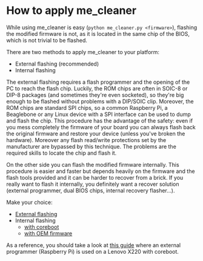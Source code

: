 # How to apply me_cleaner

While using me_cleaner is easy (`python me_cleaner.py <firmware>`), flashing the modified firmware is not, as it is located in the same chip of the BIOS, which is not trivial to be flashed.

There are two methods to apply me_cleaner to your platform:
 * External flashing (recommended)
 * Internal flashing

The external flashing requires a flash programmer and the opening of the PC to reach the flash chip. Luckily, the ROM chips are often in SOIC-8 or DIP-8 packages (and sometimes they're even socketed), so they're big enough to be flashed without problems with a DIP/SOIC clip. Moreover, the ROM chips are standard SPI chips, so a common Raspberry Pi, a Beaglebone or any Linux device with a SPI interface can be used to dump and flash the chip. This procedure has the advantage of the safety: even if you mess completely the firmware of your board you can always flash back the original firmware and restore your device (unless you've broken the hardware). Moreover any flash read/write protections set by the manufacturer are bypassed by this technique. The problems are the required skills to locate the chip and flash it.

On the other side you can flash the modified firmware internally. This procedure is easier and faster but depends heavily on the firmware and the flash tools provided and it can be harder to recover from a brick. If you really want to flash it internally, you definitely want a recover solution (external programmer, dual BIOS chips, internal recovery flasher...). 

Make your choice:
 * [External flashing](https://github.com/corna/me_cleaner/wiki/External-flashing)
 * Internal flashing
   * [with coreboot](https://github.com/corna/me_cleaner/wiki/Internal-flashing-with-coreboot)
   * [with OEM firmware](https://github.com/corna/me_cleaner/wiki/Internal-flashing-with-OEM-firmware)

As a reference, you should take a look at [this guide](https://hardenedlinux.github.io/firmware/2016/11/17/neutralize_ME_firmware_on_sandybridge_and_ivybridge.html) where an external programmer (Raspberry Pi) is used on a Lenovo X220 with coreboot.